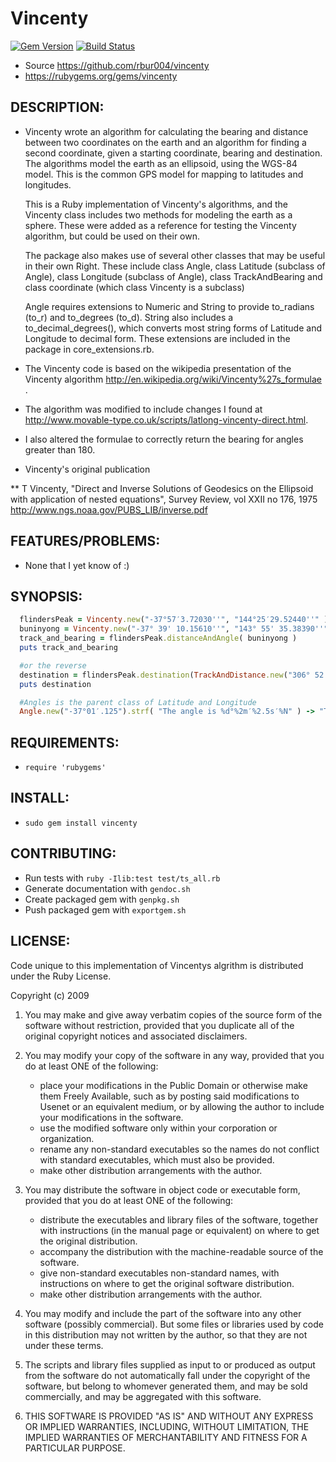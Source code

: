 # Vincenty
[![Gem Version](https://badge.fury.io/rb/vincenty.svg)](https://rubygems.org/gems/vincenty)
[![Build Status](https://travis-ci.org/rbur004/vincenty.svg)](https://travis-ci.org/rbur004/vincenty)

* Source https://github.com/rbur004/vincenty
* https://rubygems.org/gems/vincenty

## DESCRIPTION:

* Vincenty wrote an algorithm for calculating the bearing and distance between two coordinates on the earth
  and an algorithm for finding a second coordinate, given a starting coordinate, bearing and destination.
  The algorithms model the earth as an ellipsoid, using the WGS-84 model. This is the common GPS model for
  mapping to latitudes and longitudes.

  This is a Ruby implementation of Vincenty's algorithms, and the Vincenty class includes two methods for
  modeling the earth as a sphere. These were added as a reference for testing the Vincenty algorithm, but
  could be used on their own.

  The package also makes use of several other classes that may be useful in their own Right. These include
  class Angle, class Latitude (subclass of Angle), class Longitude (subclass of Angle),
  class TrackAndBearing and class coordinate (which class Vincenty is a subclass)

  Angle requires extensions to Numeric and String to provide to_radians (to_r) and to_degrees (to_d). String also includes a to_decimal_degrees(), which converts most string forms of Latitude and Longitude to decimal form. These extensions are included in the package in core_extensions.rb.

*  The Vincenty code is based on the wikipedia presentation of the Vincenty algorithm http://en.wikipedia.org/wiki/Vincenty%27s_formulae .
*  The algorithm was modified to include changes I found at http://www.movable-type.co.uk/scripts/latlong-vincenty-direct.html.
*  I also altered the formulae to correctly return the bearing for angles greater than 180.

* Vincenty's original publication

** T Vincenty, "Direct and Inverse Solutions of Geodesics on the Ellipsoid with application of nested equations", Survey Review, vol XXII no 176, 1975 http://www.ngs.noaa.gov/PUBS_LIB/inverse.pdf

## FEATURES/PROBLEMS:

* None that I yet know of :)

## SYNOPSIS:

```ruby
  flindersPeak = Vincenty.new("-37°57′3.72030''", "144°25′29.52440''" )
  buninyong = Vincenty.new("-37° 39' 10.15610''", "143° 55' 35.38390''")
  track_and_bearing = flindersPeak.distanceAndAngle( buninyong )
  puts track_and_bearing

  #or the reverse
  destination = flindersPeak.destination(TrackAndDistance.new("306° 52' 5.37\"", 54972.271))
  puts destination

  #Angles is the parent class of Latitude and Longitude
  Angle.new("-37°01′.125").strf( "The angle is %d°%2m′%2.5s′%N" ) -> "The angle is 37°01′07.50000′S"
```

## REQUIREMENTS:

* `require 'rubygems'`

## INSTALL:

* `sudo gem install vincenty`

## CONTRIBUTING:

* Run tests with `ruby -Ilib:test test/ts_all.rb`
* Generate documentation with `gendoc.sh`
* Create packaged gem with `genpkg.sh`
* Push packaged gem with `exportgem.sh`

## LICENSE:

Code unique to this implementation of Vincentys algrithm is distributed under the Ruby License.

Copyright (c) 2009

1. You may make and give away verbatim copies of the source form of the
   software without restriction, provided that you duplicate all of the
   original copyright notices and associated disclaimers.

2. You may modify your copy of the software in any way, provided that
   you do at least ONE of the following:
    *  place your modifications in the Public Domain or otherwise make them Freely Available, such as by posting said modifications to Usenet or an equivalent medium, or by allowing the author to include your modifications in the software.
    *  use the modified software only within your corporation or organization.
    *  rename any non-standard executables so the names do not conflict with standard executables, which must also be provided.
    *  make other distribution arrangements with the author.

3. You may distribute the software in object code or executable form, provided that you do at least ONE of the following:
    * distribute the executables and library files of the software,
  together with instructions (in the manual page or equivalent)
  on where to get the original distribution.
    * accompany the distribution with the machine-readable source of
  the software.
    * give non-standard executables non-standard names, with
        instructions on where to get the original software distribution.
    * make other distribution arrangements with the author.

4. You may modify and include the part of the software into any other
   software (possibly commercial).  But some files or libraries used by
   code in this distribution  may not written by the author, so that they
   are not under these terms.

5. The scripts and library files supplied as input to or produced as
   output from the software do not automatically fall under the
   copyright of the software, but belong to whomever generated them,
   and may be sold commercially, and may be aggregated with this
   software.

6. THIS SOFTWARE IS PROVIDED "AS IS" AND WITHOUT ANY EXPRESS OR
   IMPLIED WARRANTIES, INCLUDING, WITHOUT LIMITATION, THE IMPLIED
   WARRANTIES OF MERCHANTABILITY AND FITNESS FOR A PARTICULAR
   PURPOSE.
